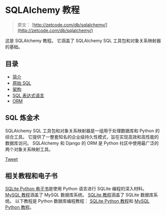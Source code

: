 # SQLAlchemy 教程

> 原文： [http://zetcode.com/db/sqlalchemy/](http://zetcode.com/db/sqlalchemy/)

这是 SQLAlchemy 教程。 它涵盖了 SQLAlchemy SQL 工具包和对象关系映射器的基础。

## 目录

<nav>

*   [简介](intro/)
*   [原始 SQL](rawsql/)
*   [架构](schema/)
*   [SQL 表达式语言](exprlang/)
*   [ORM](orm/)

</nav>

## SQL 炼金术

SQLAlchemy SQL 工具包和对象关系映射器是一组用于处理数据库和 Python 的综合工具。 它提供了一整套知名的企业级持久性模式，旨在实现高效和高性能的数据库访问。 SQLAlchemy 和 Django 的 ORM 是 Python 社区中使用最广泛的两个对象关系映射工具。

[Tweet](https://twitter.com/share) 

## 相关教程和电子书

[SQLite Python 电子书](/ebooks/sqlitepython/)是使用 Python 语言进行 SQLite 编程的深入材料。 [MySQL 教程](/databases/mysqltutorial/)涵盖了 MySQL 数据库系统。 [SQLite 教程](/db/sqlite/)涵盖了 SQLite 数据库系统。 以下教程是 Python 数据库编程教程： [SQLite Python 教程](/db/sqlitepythontutorial/)和 [MySQL Python 教程](/db/mysqlpython/)。